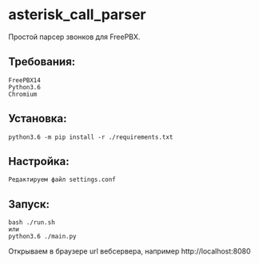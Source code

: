 # asterisk_call_parser
Простой парсер звонков для FreePBX.

## Требования:
    FreePBX14
    Python3.6
    Chromium

## Установка:
    python3.6 -m pip install -r ./requirements.txt
    

## Настройка:
    Редактируем файл settings.conf
    
## Запуск:
    bash ./run.sh
    или
    python3.6 ./main.py
    
Открываем в браузере url вебсервера, например http://localhost:8080
